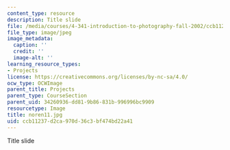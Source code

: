 ```yaml
---
content_type: resource
description: Title slide
file: /media/courses/4-341-introduction-to-photography-fall-2002/ccb11237d2ca970d36c3bf474bd22a41_noren11.jpg
file_type: image/jpeg
image_metadata:
  caption: ''
  credit: ''
  image-alt: ''
learning_resource_types:
- Projects
license: https://creativecommons.org/licenses/by-nc-sa/4.0/
ocw_type: OCWImage
parent_title: Projects
parent_type: CourseSection
parent_uid: 34260936-dd81-9b86-831b-996996bc9909
resourcetype: Image
title: noren11.jpg
uid: ccb11237-d2ca-970d-36c3-bf474bd22a41
---
```

Title slide